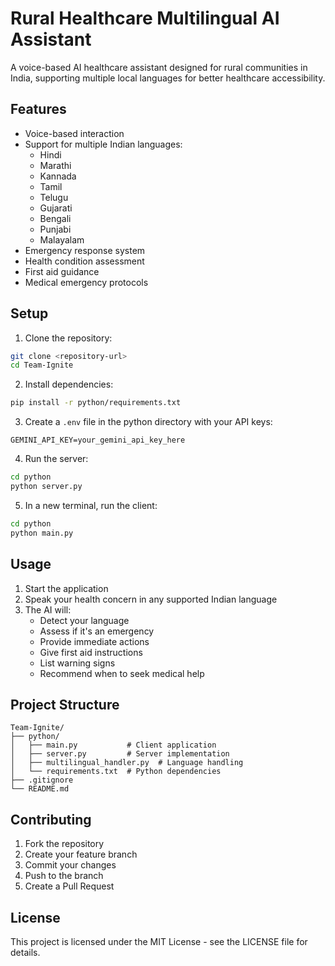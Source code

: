 # Rural Healthcare Multilingual AI Assistant

A voice-based AI healthcare assistant designed for rural communities in India, supporting multiple local languages for better healthcare accessibility.

## Features

- Voice-based interaction
- Support for multiple Indian languages:
  - Hindi
  - Marathi
  - Kannada
  - Tamil
  - Telugu
  - Gujarati
  - Bengali
  - Punjabi
  - Malayalam
- Emergency response system
- Health condition assessment
- First aid guidance
- Medical emergency protocols

## Setup

1. Clone the repository:
```bash
git clone <repository-url>
cd Team-Ignite
```

2. Install dependencies:
```bash
pip install -r python/requirements.txt
```

3. Create a `.env` file in the python directory with your API keys:
```
GEMINI_API_KEY=your_gemini_api_key_here
```

4. Run the server:
```bash
cd python
python server.py
```

5. In a new terminal, run the client:
```bash
cd python
python main.py
```

## Usage

1. Start the application
2. Speak your health concern in any supported Indian language
3. The AI will:
   - Detect your language
   - Assess if it's an emergency
   - Provide immediate actions
   - Give first aid instructions
   - List warning signs
   - Recommend when to seek medical help

## Project Structure

```
Team-Ignite/
├── python/
│   ├── main.py           # Client application
│   ├── server.py         # Server implementation
│   ├── multilingual_handler.py  # Language handling
│   └── requirements.txt  # Python dependencies
├── .gitignore
└── README.md
```

## Contributing

1. Fork the repository
2. Create your feature branch
3. Commit your changes
4. Push to the branch
5. Create a Pull Request

## License

This project is licensed under the MIT License - see the LICENSE file for details.
